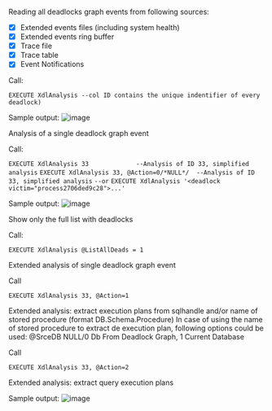 Reading all deadlocks graph events from following sources: 
- [x] Extended events files (including system health)
- [x] Extended events ring buffer
- [x] Trace file
- [x] Trace table
- [x] Event Notifications
	
Call: 

`EXECUTE XdlAnalysis --col ID contains the unique indentifier of every deadlock)`
		
Sample output:
![image](https://user-images.githubusercontent.com/62909052/147558845-92173972-e5be-47d4-8a78-b09a3348eb05.png)		

Analysis of a single deadlock graph event

Call:

`EXECUTE XdlAnalysis 33				--Analysis of ID 33, simplified analysis`
`EXECUTE XdlAnalysis 33, @Action=0/*NULL*/	--Analysis of ID 33, simplified analysis`
`--or`
`EXECUTE XdlAnalysis '<deadlock victim="process2706ded9c28">...'`
	
Sample output:
![image](https://user-images.githubusercontent.com/62909052/147558560-0af3aaf1-822e-459d-92db-142b3dd13917.png)

Show only the full list with deadlocks

Call:

`EXECUTE XdlAnalysis @ListAllDeads = 1`
        
Extended analysis of single deadlock graph event
   
Call

`EXECUTE XdlAnalysis 33, @Action=1`

Extended analysis: extract execution plans from sqlhandle and/or name of stored procedure (format DB.Schema.Procedure)
In case of using the name of stored procedure to extract de execution plan, following options could be used: @SrceDB NULL/0 Db From Deadlock Graph, 1 Current Database 
      
Call

`EXECUTE XdlAnalysis 33, @Action=2`

Extended analysis: extract query execution plans      
		
Sample output:
![image](https://user-images.githubusercontent.com/62909052/147571956-c929f37a-a090-4dd9-b258-600424deda9b.png)
